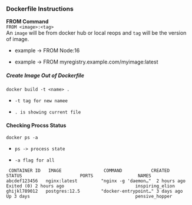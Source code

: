 ### Dockerfile Instructions

**FROM Command**
<br>
`FROM <image>:<tag>`
<br>
An `image` will be from docker hub or local reops and `tag` will be the version of image.


- example -> FROM Node:16
+ example ->  FROM myregistry.example.com/myimage:latest
 

 ##### Create Image Out of Dockerfile

 `docker build -t <name> .`

 + `-t tag for new namee`
 - `. is showing current file`

#### Checking Procss Status
`docker ps -a`
+ `ps -> process state`
- `-a flag for all`
```
 CONTAINER ID   IMAGE                COMMAND           CREATED         STATUS                      PORTS                 NAMES
abcdef123456   nginx:latest         "nginx -g 'daemon…"  2 hours ago    Exited (0) 2 hours ago                           inspiring_elion
ghijkl789012   postgres:12.5        "docker-entrypoint…" 3 days ago     Up 3 days                                        pensive_hopper
```
